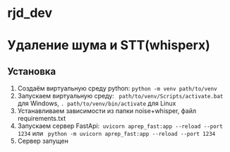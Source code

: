 # rjd_dev
# Удаление шума и STT(whisperx)
## Установка
1) Создаём виртуальную среду python: ```python -m venv path/to/venv```
2) Запускаем виртуальную среду: ``` path/to/venv/Scripts/activate.bat``` для Windows, ```. path/to/venv/bin/activate``` для Linux
3) Устанавливаем зависимости из папки noise+whisper, файл requirements.txt
4) Запускаем сервер FastApi:``` uvicorn aprep_fast:app --reload --port 1234``` или ``` python -m uvicorn aprep_fast:app --reload --port 1234```
5) Сервер запущен
